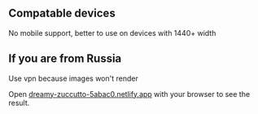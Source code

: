 ## Compatable devices

No mobile support, better to use on devices with 1440+ width

## If you are from Russia

Use vpn because images won't render

Open <a href="https://dreamy-zuccutto-5abac0.netlify.app" targer="_blank">dreamy-zuccutto-5abac0.netlify.app</a> with your browser to see the result.
